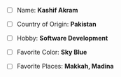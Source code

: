  - [ ] Name:                   **Kashif Akram**
 - [ ] Country of Origin: **Pakistan**
 
 - [ ] Hobby:                 **Software Development**
 - [ ] Favorite Color:                 **Sky Blue**
 - [ ] Favorite Places:                 **Makkah, Madina**
